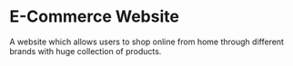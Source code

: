 # E-Commerce Website
A website which allows users to shop online from home through different brands with huge collection of products. 
